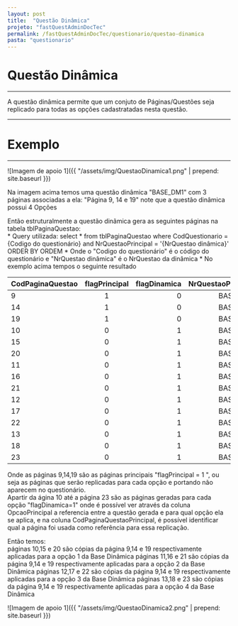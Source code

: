 ```yaml
---
layout: post
title:  "Questão Dinâmica"
projeto: "fastQuestAdminDocTec"
permalink: /fastQuestAdminDocTec/questionario/questao-dinamica
pasta: "questionario"
---
```

# Questão Dinâmica
---
A questão dinâmica permite que um conjuto de Páginas/Questões seja replicado para todas as opções cadastratadas nesta questão.  

---
# Exemplo
---
![Imagem de apoio 1]({{ "/assets/img/QuestaoDinamica1.png" | prepend: site.baseurl }})

Na imagem acima temos uma questão dinâmica "BASE_DM1" com 3 páginas associadas a ela: "Página 9, 14 e 19" note que a questão dinâmica possui  4 Opções   

Então estruturalmente a questão dinãmica gera as seguintes páginas na tabela tblPaginaQuestao:  
    * Query utilizada: select * from tblPaginaQuestao where CodQuestionario = \{Codigo do questionário\} and NrQuestaoPrincipal = '{NrQuestao dinâmica}' ORDER BY ORDEM
    * Onde o "Codigo do questionário" é o código do questionário e "NrQuestao dinâmica" é o NrQuestao da dinâmica
    * No exemplo acima tempos o seguinte resultado


| CodPaginaQuestao|flagPrincipal|flagDinamica|NrQuestaoPrincipal|OpcaoPrincipal|CodPaginaQuestaoPrincipal|
|-----------------|:-----------:|-----------:|-----------------:|-------------:|------------------------:|
|9	              |1	        |0	         |BASE_DM1	        |NULL	       |NULL                     |
|14	              |1	        |0	         |BASE_DM1	        |NULL	       |NULL                     |
|19	              |1	        |0	         |BASE_DM1	        |NULL	       |NULL                     |
|10	              |0	        |1	         |BASE_DM1	        |1	           |9	                     |
|15	              |0	        |1	         |BASE_DM1	        |1	           |14	                     |
|20	              |0	        |1	         |BASE_DM1	        |1	           |19	                     |
|11	              |0	        |1	         |BASE_DM1	        |2	           |9	                     |
|16	              |0	        |1	         |BASE_DM1	        |2	           |14	                     |
|21	              |0	        |1	         |BASE_DM1	        |2	           |19	                     |
|12	              |0	        |1	         |BASE_DM1	        |3	           |9	                     |
|17	              |0	        |1	         |BASE_DM1	        |3	           |14	                     |
|22	              |0	        |1	         |BASE_DM1	        |3	           |19	                     |
|13	              |0	        |1	         |BASE_DM1	        |4	           |9	                     |
|18	              |0	        |1	         |BASE_DM1	        |4	           |14	                     |
|23	              |0	        |1	         |BASE_DM1	        |4	           |19	                     |
  


Onde as páginas 9,14,19 são as páginas principais "flagPrincipal = 1 ", ou seja as páginas que serão replicadas para cada opção e portando não aparecem no questionário.  
Apartir da ágina 10 até a página 23 são as páginas geradas para cada opção "flagDinamica=1" onde é possível ver através da coluna OpcaoPrincipal a referencia entre a questão gerada e para qual 
opção ela se aplica, e na coluna CodPaginaQuestaoPrincipal, é possível identificar qual a página foi usada como referência para essa replicação.  

Então temos:  
páginas 10,15 e 20 são cópias da página 9,14 e 19 respectivamente aplicadas para a opção 1 da Base Dinâmica
páginas 11,16 e 21 são cópias da página 9,14 e 19 respectivamente aplicadas para a opção 2 da Base Dinâmica
páginas 12,17 e 22 são cópias da página 9,14 e 19 respectivamente aplicadas para a opção 3 da Base Dinâmica
páginas 13,18 e 23 são cópias da página 9,14 e 19 respectivamente aplicadas para a opção 4 da Base Dinâmica

![Imagem de apoio 1]({{ "/assets/img/QuestaoDinamica2.png" | prepend: site.baseurl }})